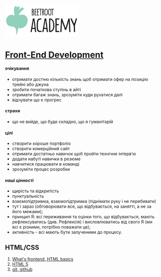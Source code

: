 <img src="./images/logo.png" width="240">

# [Front-End Development](https://beetroot.academy/en/courses/front-end/)


#### очікування
* отримати достню кількість знань щоб отримати офер на позицію трейні або джуна
* зробити початкова ступінь в айті
* отримати багаж знань, зрозуміти куди рухатися далі
* відчувати що є прогрес

#### страхи
* що не вийде, що буде складно, що я гуманітарій

#### цілі
* створити хороше портфоліо
* створити комерційний сайт
* отримати достатньо навичок щоб пройти технічне інтерв’ю
* додати набуті навички в резюме
* навчитися працювати в команді
* зрозуміти процес розробки

#### наші цінності
* щирість та відкритість
* пунктуальність
* взаємопідтримка, взаємопідтримка (піднімати руку і не перебивати)
* тут і зараз (обговорювати все, що відбувається, на занятті, а не за його межами);
* принцип Я: всі переживання та оцінки того, що відбувається, мають рефлексуватись (див. Рефлексія) і висловлюватись від свого Я (ми всі є різними, потрібно поважати це);
* активність - всі мають бути залученими до процесу.

## HTML/CSS
1. [What's frontend, HTML basics](./lesson_0)
2. [HTML 5](lesson_1)
3. [git, github](lesson_)


<!-- # Lesson 3

## :computer: to install
* []()
* * []()

## :books: to read
* []()
* []()

## :notebook: documentation
* []()
* []()

## :pushpin: cheat sheets
* []()
* []()

## :octocat: advanced
* []()
* []()

## :house: homework
* []()
* []()

## :nerd_face: in addition
* []()
* []() -->

